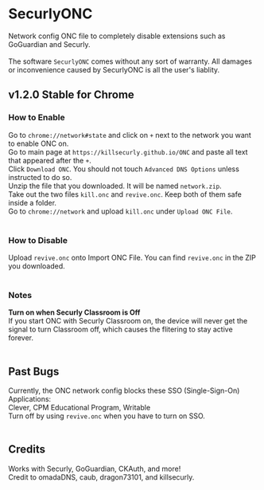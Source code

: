 # SecurlyONC
Network config ONC file to completely disable extensions such as GoGuardian and Securly.<br/>
<br/>
The software `SecurlyONC` comes without any sort of warranty. All damages or inconvenience caused by SecurlyONC is all the user's liablity.<br/>
## __v1.2.0 Stable for Chrome__<br/>
### How to Enable<br/>
Go to `chrome://network#state` and click on `+` next to the network you want to enable ONC on.<br/>
Go to main page at `https://killsecurly.github.io/ONC` and paste all text that appeared after the `+`.<br/>
Click `Download ONC`. You should not touch `Advanced DNS Options` unless instructed to do so.<br/>
Unzip the file that you downloaded. It will be named `network.zip`.<br/>
Take out the two files `kill.onc` and `revive.onc`. Keep both of them safe inside a folder.<br/>
Go to `chrome://network` and upload `kill.onc` under `Upload ONC File`.<br/>
<br/>
### How to Disable<br/>
Upload `revive.onc` onto Import ONC File. You can find `revive.onc` in the ZIP you downloaded.<br/>
<br/>
### Notes<br/>
__Turn on when Securly Classroom is Off__<br/>
If you start ONC with Securly Classroom on, the device will never get the signal to turn Classroom off, which causes the flitering to stay active forever.<br/>
<br/>

## Past Bugs<br/>
Currently, the ONC network config blocks these SSO (Single-Sign-On) Applications:<br/>
Clever, CPM Educational Program, Writable<br/>
Turn off by using `revive.onc` when you have to turn on SSO.<br/>
<br/>

## Credits<br/>
Works with Securly, GoGuardian, CKAuth, and more!<br/>
Credit to omadaDNS, caub, dragon73101, and killsecurly.<br/>

